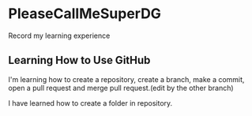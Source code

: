 # PleaseCallMeSuperDG

Record my learning experience

## Learning How to Use GitHub

I'm learning how to create a repository, create a branch, make a commit, open a pull request and merge pull request.(edit by the other branch)

I have learned how to create a folder in repository.
